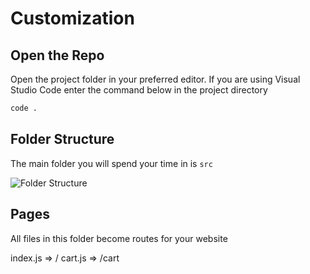 # Customization

## Open the Repo 
Open the project folder in your preferred editor. If you are using Visual Studio Code enter the command below in the project directory
```bash
code .
```

## Folder Structure 
The main folder you will spend your time in is `src` 

![Folder Structure](/folderStruct.png)

## Pages
All files in this folder become routes for your website

index.js => /
cart.js => /cart
